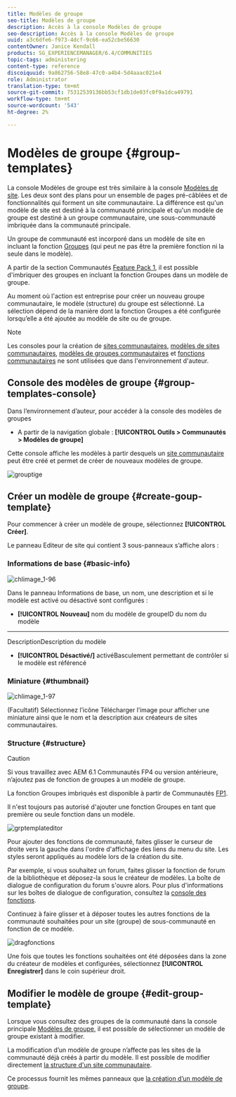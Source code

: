 ```yaml
---
title: Modèles de groupe
seo-title: Modèles de groupe
description: Accès à la console Modèles de groupe
seo-description: Accès à la console Modèles de groupe
uuid: a3c6dfe6-f973-4dcf-9c66-ea52cbe56630
contentOwner: Janice Kendall
products: SG_EXPERIENCEMANAGER/6.4/COMMUNITIES
topic-tags: administering
content-type: reference
discoiquuid: 9a862756-58e8-47c0-a4b4-5d4aaac021e4
role: Administrator
translation-type: tm+mt
source-git-commit: 75312539136bb53cf1db1de03fc0f9a1dca49791
workflow-type: tm+mt
source-wordcount: '543'
ht-degree: 2%

---
```



# Modèles de groupe {#group-templates}

La console Modèles de groupe est très similaire à la console [Modèles de site](sites.md). Les deux sont des plans pour un ensemble de pages pré-câblées et de fonctionnalités qui forment un site communautaire. La différence est qu&#39;un modèle de site est destiné à la communauté principale et qu&#39;un modèle de groupe est destiné à un groupe communautaire, une sous-communauté imbriquée dans la communauté principale.

Un groupe de communauté est incorporé dans un modèle de site en incluant la fonction [Groupes](functions.md#groups-function) (qui peut ne pas être la première fonction ni la seule dans le modèle).

A partir de la section Communautés [Feature Pack 1](deploy-communities.md#latestfeaturepack), il est possible d&#39;imbriquer des groupes en incluant la fonction Groupes dans un modèle de groupe.

Au moment où l&#39;action est entreprise pour créer un nouveau groupe communautaire, le modèle (structure) du groupe est sélectionné. La sélection dépend de la manière dont la fonction Groupes a été configurée lorsqu’elle a été ajoutée au modèle de site ou de groupe.

>[!NOTE]
>
>Les consoles pour la création de [sites communautaires](sites-console.md), [modèles de sites communautaires](sites.md), [modèles de groupes communautaires](tools-groups.md) et [fonctions communautaires](functions.md) ne sont utilisées que dans l&#39;environnement d&#39;auteur.

## Console des modèles de groupe {#group-templates-console}

Dans l’environnement d’auteur, pour accéder à la console des modèles de groupes

* A partir de la navigation globale : **[!UICONTROL Outils > Communautés > Modèles de groupe]**

Cette console affiche les modèles à partir desquels un [site communautaire](sites-console.md) peut être créé et permet de créer de nouveaux modèles de groupe.

![grouptige](assets/groupstemplate.png)

## Créer un modèle de groupe {#create-goup-template}

Pour commencer à créer un modèle de groupe, sélectionnez **[!UICONTROL Créer]**.

Le panneau Editeur de site qui contient 3 sous-panneaux s’affiche alors :

### Informations de base {#basic-info}

![chlimage_1-96](assets/chlimage_1-96.png)

Dans le panneau Informations de base, un nom, une description et si le modèle est activé ou désactivé sont configurés :

* **[!UICONTROL Nouveau]**
nom du modèle de groupeID du nom du modèle

* ****
DescriptionDescription du modèle

* **[!UICONTROL Désactivé/]**
activéBasculement permettant de contrôler si le modèle est référencé

### Miniature  {#thumbnail}

![chlimage_1-97](assets/chlimage_1-97.png)

(Facultatif) Sélectionnez l’icône Télécharger l’image pour afficher une miniature ainsi que le nom et la description aux créateurs de sites communautaires.

### Structure {#structure}

>[!CAUTION]
>
>Si vous travaillez avec AEM 6.1 Communautés FP4 ou version antérieure, n’ajoutez pas de fonction de groupes à un modèle de groupe.
>
>La fonction Groupes imbriqués est disponible à partir de Communautés [FP1](communities.md#latestfeaturepack).
>
>Il n&#39;est toujours pas autorisé d&#39;ajouter une fonction Groupes en tant que première ou seule fonction dans un modèle.

![grptemplateditor](assets/grptemplateeditor.png)

Pour ajouter des fonctions de communauté, faites glisser le curseur de droite vers la gauche dans l&#39;ordre d&#39;affichage des liens du menu du site. Les styles seront appliqués au modèle lors de la création du site.

Par exemple, si vous souhaitez un forum, faites glisser la fonction de forum de la bibliothèque et déposez-la sous le créateur de modèles. La boîte de dialogue de configuration du forum s&#39;ouvre alors. Pour plus d&#39;informations sur les boîtes de dialogue de configuration, consultez la [console des fonctions](functions.md).

Continuez à faire glisser et à déposer toutes les autres fonctions de la communauté souhaitées pour un site (groupe) de sous-communauté en fonction de ce modèle.

![dragfonctions](assets/dragfunctions.png)

Une fois que toutes les fonctions souhaitées ont été déposées dans la zone du créateur de modèles et configurées, sélectionnez **[!UICONTROL Enregistrer]** dans le coin supérieur droit.

## Modifier le modèle de groupe {#edit-group-template}

Lorsque vous consultez des groupes de la communauté dans la console principale [Modèles de groupe](#group-templates-console), il est possible de sélectionner un modèle de groupe existant à modifier.

La modification d’un modèle de groupe n’affecte pas les sites de la communauté déjà créés à partir du modèle. Il est possible de modifier directement [la structure d&#39;un site communautaire](sites-console.md#modify-structure).

Ce processus fournit les mêmes panneaux que [la création d’un modèle de groupe](#create-goup-template).
